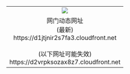 ﻿<table>
  <tr></tr>
  <tr><td colspan=2 align=center><img src="https://d1jtjnir2s7fa3.cloudfront.net/Up/oGate.jpg" /></td></tr>
  <tr><td colspan=2 align=center>网门动态网址<br/>(最新)
<br>https://d1jtjnir2s7fa3.cloudfront.net
<br/><br/>(以下网址可能失效)
<br>https://d2vrpksozax8z7.cloudfront.net
    </td>
  </tr>
</table>
